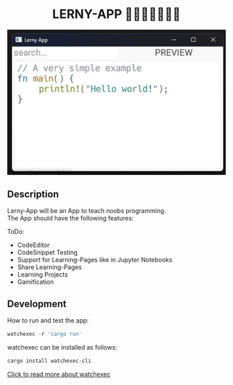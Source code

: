 <div align="center">

# LERNY-APP 📖👨🏼‍💻👩🏿‍💻

![a snapshot picture of the application](./SnapshotImage.jpg "SnapShot 08.October.2022")

</div>

## Description
Lerny-App will be an App to teach noobs programming.<br>
The App should have the following features:

ToDo:
- CodeEditor
- CodeSnippet Testing
- Support for Learning-Pages like in Jupyter Notebooks
- Share Learning-Pages
- Learning Projects
- Gamification

## Development
How to run and test the app:

```powershell
watchexec -r 'cargo run'
```
watchexec can be installed as follows:
```powershell
cargo install watchexec-cli
```
[Click to read more about watchexec](https://crates.io/crates/watchexec-cli)

